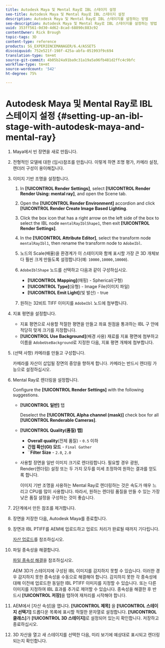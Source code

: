 ```yaml
---
title: Autodesk Maya 및 Mental Ray로 IBL 스테이지 설정
seo-title: Autodesk Maya 및 Mental Ray로 IBL 스테이지 설정
description: Autodesk Maya 및 Mental Ray로 IBL 스테이지를 설정하는 방법
seo-description: Autodesk Maya 및 Mental Ray로 IBL 스테이지를 설정하는 방법
uuid: 353ff561-0d30-4d62-8cad-68890c883c92
contentOwner: Rick Brough
topic-tags: 3D
content-type: reference
products: SG_EXPERIENCEMANAGER/6.4/ASSETS
discoiquuid: 752e521f-198f-425a-abfa-051993f9c694
translation-type: tm+mt
source-git-commit: 4b05b24a91ba9c31a19a5a96fb481d2ffc4c9bfc
workflow-type: tm+mt
source-wordcount: '542'
ht-degree: 75%

---
```



# Autodesk Maya 및 Mental Ray로 IBL 스테이지 설정 {#setting-up-an-ibl-stage-with-autodesk-maya-and-mental-ray}

1. Maya에서 빈 장면을 새로 만듭니다.

1. 전형적인 모델에 대한 (임시)참조를 만듭니다. 이렇게 하면 조명 평가, 카메라 설정, 렌더러 구성이 용이해집니다.
1. 이미지 기반 조명을 설정합니다.

   1. In **[!UICONTROL Render Settings]**, select **[!UICONTROL Render Render Using: mental ray]**, and open the Scene tab.
   1. Open the **[!UICONTROL Render Environment]** accordion and click **[!UICONTROL Render Create Image Based Lighting**.
   1. Click the box icon that has a right arrow on the left side of the box to select the IBL node `mentalRayIblShape1`, then exit **[!UICONTROL Render Settings]**.
   1. In the **[!UICONTROL Attribute Editor]**, select the transform node `mentalRayIbl1`, then rename the transform node to `AdobeIbl`.
   1. 노드의 Scale(배율)을 환경계가 이 스테이지와 함께 표시할 가장 큰 3D 개체보다 훨씬 크게 만들도록 설정합니다(예: `10000,10000,10000`).
   1. `AdobeIblShape` 노드를 선택하고 다음과 같이 구성하십시오.

      * **[!UICONTROL Mapping]**(매핑) - Spherical(구형)
      * **[!UICONTROL Type]**(유형) - Image File(이미지 파일)
      * **[!UICONTROL Emit Light]**(빛 발산) - true
   1. 원하는 32비트 TIFF 이미지를 `AdobeIbl` 노드에 첨부합니다.


1. 지표 평면을 설정합니다.

   * 지표 평면으로 사용할 적절한 평면을 만들고 좌표 원점을 통과하는 IBL 구 안에 적당히 맞게 크기를 지정합니다.
   * **[!UICONTROL Use Background]**(배경 사용) 재료를 지표 평면에 첨부하고 이름을 `AdobeUseBackground`로 지정한 다음, 지표 평면 개체에 첨부합니다.

1. (선택 사항) 카메라를 만들고 구성합니다.

   카메라를 자산이 삽입될 장면의 중앙을 향하게 합니다. 카메라는 반드시 렌더링 가능으로 설정하십시오.

1. Mental Ray로 렌더링을 설정합니다.

   Configure the **[!UICONTROL Render Settings]** with the following suggestions.

   * **[!UICONTROL 일반]** 탭

      Deselect the **[!UICONTROL Alpha channel (mask)]** check box for all **[!UICONTROL Renderable Cameras]**.

   * **[!UICONTROL Quality(품질) 탭]**

      * **Overall quality**(전체 품질) - `0.5` 이하
      * **간접 확산(GI) 모드** - `Final Gather`
      * ``**Filter Size** - `2.0`, `2.0`
   * 사용할 장면을 일반 이미지 크기로 렌더링합니다. 필요할 경우 광원, Render(렌더링) 설정 또는 두 가지 모두를 미세 조정하여 원하는 결과를 얻도록 합니다.

      이미지 기반 조명을 사용하는 Mental Ray로 렌더링하는 것은 속도가 매우 느리고 CPU를 많이 사용합니다. 따라서, 원하는 렌더링 품질을 만들 수 있는 가장 낮은 품질 설정을 구성하는 것이 좋습니다.


1. 2단계에서 만든 참조를 제거합니다.

1. 장면을 저장한 다음, Autodesk Maya를 종료합니다.

1. 장면과 IBL PTIFF를 AEM에 업로드하고 업로드 처리가 완료될 때까지 기다립니다.

   [자산 업로드](managing-assets-touch-ui.md#uploading-assets)를 참조하십시오.

1. 파일 종속성을 해결합니다.

   [파일 종속성 해결](resolve-file-dependencies.md)을 참조하십시오.

   AEM 3D가 스테이지에 구성된 IBL 이미지를 감지하지 못할 수 있습니다. 이러한 경우 감지하지 못한 종속성을 수동으로 해결해야 합니다. 감지하지 못한 각 종속성에 대해 이전에 업로드한 동일한 IBL PTIFF 이미지를 지정할 수 있습니다. 또는 다른 이미지를 지정하여 IBL 효과를 추가로 제어할 수 있습니다. 종속성을 해결한 후 반드시 **[!UICONTROL 저장]**&#x200B;을 탭하여 재처리를 시작해야 합니다.

1. AEM에서 [자산 속성]을 엽니다. **[!UICONTROL 제목]** 을 **[!UICONTROL 스테이지 선택기]** 드롭다운 목록에 표시할 적절한 문자열로 설정합니다. **[!UICONTROL 클래스]**&#x200B;가 **[!UICONTROL 3D 스테이지]**&#x200B;로 설정되어 있는지 확인합니다. 저장하고 종료하십시오.

1. 3D 자산을 열고 새 스테이지를 선택한 다음, 미리 보기에 예상대로 표시되고 렌더링되는지 확인합니다.

